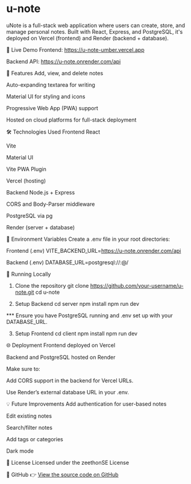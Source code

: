 # u-note

uNote is a full-stack web application where users can create, store, and manage personal notes. Built with React, Express, and PostgreSQL, it's deployed on Vercel (frontend) and Render (backend + database).

🚀 Live Demo
Frontend: https://u-note-umber.vercel.app

Backend API: https://u-note.onrender.com/api

📌 Features
Add, view, and delete notes

Auto-expanding textarea for writing

Material UI for styling and icons

Progressive Web App (PWA) support

Hosted on cloud platforms for full-stack deployment

🛠️ Technologies Used
Frontend
React

Vite

Material UI

Vite PWA Plugin

Vercel (hosting)

Backend
Node.js + Express

CORS and Body-Parser middleware

PostgreSQL via pg

Render (server + database)

🧩 Environment Variables
Create a .env file in your root directories:

Frontend (.env)
VITE_BACKEND_URL=https://u-note.onrender.com/api

Backend (.env)
DATABASE_URL=postgresql://<username>:<password>@<host>/<db-name>

🧪 Running Locally

1. Clone the repository
   git clone https://github.com/your-username/u-note.git
   cd u-note

2. Setup Backend
   cd server
   npm install
   npm run dev

\*\*\* Ensure you have PostgreSQL running and .env set up with your DATABASE_URL.

3. Setup Frontend
   cd client
   npm install
   npm run dev

🌐 Deployment
Frontend deployed on Vercel

Backend and PostgreSQL hosted on Render

Make sure to:

Add CORS support in the backend for Vercel URLs.

Use Render’s external database URL in your .env.

💡 Future Improvements
Add authentication for user-based notes

Edit existing notes

Search/filter notes

Add tags or categories

Dark mode

📄 License
Licensed under the zeethonSE License

🔗 GitHub
👉 [View the source code on GitHub](https://github.com/zeethonSE/u-note)

